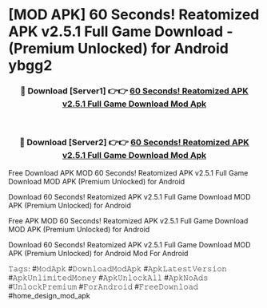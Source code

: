 # [MOD APK] 60 Seconds! Reatomized APK v2.5.1 Full Game Download - (Premium Unlocked) for Android ybgg2



<div align="center">
<h3>🔴 Download [Server1] 👉👉 <a href="https://momento.my/?title=60_Seconds!_Reatomized_APK_v2.5.1_Full_Game_Download">60 Seconds! Reatomized APK v2.5.1 Full Game Download Mod Apk</a></h3><br>

<h3>🔴 Download [Server2] 👉👉 <a href="https://momento.my/?title=60_Seconds!_Reatomized_APK_v2.5.1_Full_Game_Download">60 Seconds! Reatomized APK v2.5.1 Full Game Download Mod Apk</a></h3>
</div>



Free Download APK MOD 60 Seconds! Reatomized APK v2.5.1 Full Game Download MOD APK (Premium Unlocked) for Android

Download 60 Seconds! Reatomized APK v2.5.1 Full Game Download MOD APK (Premium Unlocked) for Android

Free APK MOD 60 Seconds! Reatomized APK v2.5.1 Full Game Download MOD APK (Premium Unlocked) for Android

Download 60 Seconds! Reatomized APK v2.5.1 Full Game Download MOD APK (Premium Unlocked) for Android Mod For Android

𝚃𝚊𝚐𝚜: #𝙼𝚘𝚍𝙰𝚙𝚔 #𝙳𝚘𝚠𝚗𝚕𝚘𝚊𝚍𝙼𝚘𝚍𝙰𝚙𝚔 #𝙰𝚙𝚔𝙻𝚊𝚝𝚎𝚜𝚝𝚅𝚎𝚛𝚜𝚒𝚘𝚗 #𝙰𝚙𝚔𝚄𝚗𝚕𝚒𝚖𝚒𝚝𝚎𝚍𝙼𝚘𝚗𝚎𝚢 #𝙰𝚙𝚔𝚄𝚗𝚕𝚘𝚌𝚔𝙰𝚕𝚕 #𝙰𝚙𝚔𝙽𝚘𝙰𝚍𝚜 #𝚄𝚗𝚕𝚘𝚌𝚔𝙿𝚛𝚎𝚖𝚒𝚞𝚖 #𝙵𝚘𝚛𝙰𝚗𝚍𝚛𝚘𝚒𝚍 #𝙵𝚛𝚎𝚎𝙳𝚘𝚠𝚗𝚕𝚘𝚊𝚍 #home_design_mod_apk
